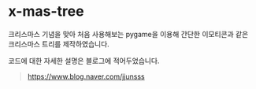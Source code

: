 # x-mas-tree

크리스마스 기념을 맞아 처음 사용해보는 pygame을 이용해 
간단한 이모티콘과 같은 크리스마스 트리를 제작하였습니다.

코드에 대한 자세한 설명은 블로그에 적어두었습니다.

> https://www.blog.naver.com/jjunsss
